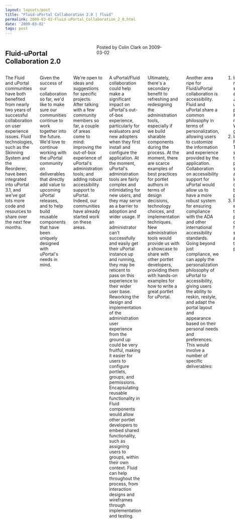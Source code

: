 ```yaml
---
layout: layouts/post
title: "Fluid-uPortal Collaboration 2.0 | fluid"
permalink: 2009-03-02-Fluid-uPortal_Collaboration_2_0.html
date: '2009-03-02'
tags: post
---
```

<section class="row">
   <div class="medium-6 columns">
      <h2 class="fluid-web-emphasized-text">Fluid-uPortal Collaboration 2.0</h2>
      <p class="fluid-web-news-post-meta">
         Posted by Colin Clark on 2009-03-02
      </p>
   </div>
   <div class="medium-6 columns">
      <p>The Fluid and uPortal communities have both benefited from nearly two years of successful collaboration on user experience issues. Fluid technologies, such as the Skinning System and the Reorderer, have been integrated into uPortal 3.1, and we&#39;ve got lots more code and resources to share over the next few months.</p>
      <p>Given the success of our collaboration so far, we&#39;d like to make sure our communities continue to work together into the future. We&#39;d love to continue working with the uPortal community on deliverables that directly add value to upcoming uPortal releases, and to help build reusable components that have been uniquely designed with uPortal&#39;s needs in mind.</p>
      <p>We&#39;re open to ideas and suggestions for specific projects. After talking with a few community members so far, a couple of areas come to mind: improving the out-of-box experience of uPortal&#39;s administration tools; and adding robust accessibility support to uPortal. Indeed, our communities have already started work on these areas.</p>
      <p>A uPortal/Fluid collaboration could help make a significant impact on uPortal&#39;s out-of-box experience, particularly for evaluators and new adopters when they first install and configure the application. At the moment, uPortal&#39;s administration tools are fairly complex and intimidating for new users, and they may serve as a barrier to adoption and wider usage. If an administrator can&#39;t successfully and easily get their uPortal instance up and running, they may be reticent to pass on this experience to their wider user base. Reworking the design and implementation of the administration user experience from the ground up could be very fruitful, making it easier for users to configure portlets, groups, and permissions. Encapsulating reusable functionality in Fluid components would allow other portlet developers to embed shared functionality, such as assigning users to groups, within their own context. Fluid can help throughout the process, from interaction designs and wireframes through implementation and testing.</p>
      <p>Ultimately, there&#39;s a secondary benefit to refreshing and redesigning the administration tools, especially if we build sharable components during the process. At the moment, there are scarce examples of best practices for portlet authors in terms of design decisions, technology choices, and implementation techniques. New administration tools would provide us with a showcase to share with other portlet developers, providing them with hands-on examples for how to write a great portlet for uPortal.</p>
      <p>Another area ripe for Fluid/uPortal collaboration is accessibility. Fluid and uPortal share a common philosophy in terms of personalization, allowing users to customize the information and experience provided by the application. Collaboration on accessibility support for uPortal would allow us to have a more robust system for ensuring compliance with the ADA and other international accessibility standards. Going beyond just compliance, we can apply the personalization philosophy of uPortal to accessibility, giving users the ability to reskin, restyle, and adapt the portal layout and appearance based on their personal needs and preferences. This would involve a number of specific deliverables:</p>
      <ol>
         <li>Improving the markup, stylesheets, and JavaScript used by the portal to make it conform to modern WCAG 2.0 guidelines</li>
         <li>Integrating Fluid&#39;s TransformAble services into the portal, providing a system for adapting the look and feel of uPortal based on user preferences</li>
         <li>Providing examples and tutorials for portal developers on how to support accessibility in their own portals</li>
      </ol>
      <p>Colin Clark, University of Toronto
         Technical Lead, Fluid Project
      </p>
   </div>
</section>
